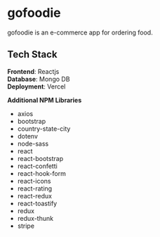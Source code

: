# gofoodie

gofoodie is an e-commerce app for ordering food.

## Tech Stack

<b>Frontend</b>: Reactjs
<br>
<b>Database</b>: Mongo DB
<br>
<b>Deployment</b>: Vercel

<b>Additional NPM Libraries</b>

- axios
- bootstrap
- country-state-city
- dotenv
- node-sass
- react
- react-bootstrap
- react-confetti
- react-hook-form
- react-icons
- react-rating
- react-redux
- react-toastify
- redux
- redux-thunk
- stripe

<br>
